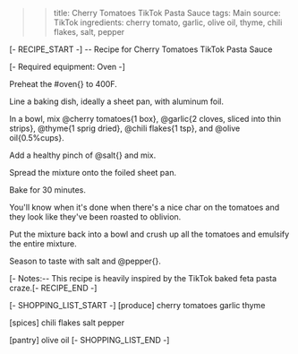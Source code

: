 >> title: Cherry Tomatoes TikTok Pasta Sauce
>> tags: Main
>> source: TikTok
>> ingredients: cherry tomato, garlic, olive oil, thyme, chili flakes, salt, pepper

[- RECIPE_START -]
-- Recipe for Cherry Tomatoes TikTok Pasta Sauce

[- Required equipment: Oven -]

Preheat the #oven{} to 400F.

Line a baking dish, ideally a sheet pan, with aluminum foil.

In a bowl, mix @cherry tomatoes{1 box}, @garlic{2 cloves, sliced into thin strips}, @thyme{1 sprig dried}, @chili flakes{1 tsp}, and @olive oil{0.5%cups}.

Add a healthy pinch of @salt{} and mix.

Spread the mixture onto the foiled sheet pan.

Bake for 30 minutes.

You'll know when it's done when there's a nice char on the tomatoes and they look like they've been roasted to oblivion.

Put the mixture back into a bowl and crush up all the tomatoes and emulsify the entire mixture.

Season to taste with salt and @pepper{}.

[- Notes:-- This recipe is heavily inspired by the TikTok baked feta pasta craze.[- RECIPE_END -]

[- SHOPPING_LIST_START -]
[produce]
cherry tomatoes
garlic
thyme

[spices]
chili flakes
salt
pepper

[pantry]
olive oil
[- SHOPPING_LIST_END -]